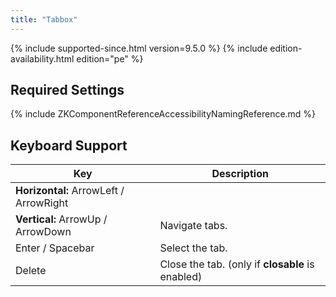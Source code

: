 ```yaml
---
title: "Tabbox"
---
```


 {% include
supported-since.html version=9.5.0 %} <!--REQUIRED ZK EDITION: PE -->
{% include edition-availability.html edition="pe" %}

## Required Settings

{% include ZKComponentReferenceAccessibilityNamingReference.md %}

## Keyboard Support

| Key | Description |
|---|---|
| <b>Horizontal:</b> ArrowLeft / ArrowRight<br/>
<b>Vertical:</b> ArrowUp / ArrowDown | Navigate tabs. |
| Enter / Spacebar | Select the tab. |
| Delete | Close the tab. (only if <b>closable</b> is enabled) |
